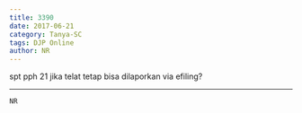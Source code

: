 ```yaml
---
title: 3390
date: 2017-06-21
category: Tanya-SC
tags: DJP Online
author: NR
---
```


spt pph 21 jika telat tetap bisa dilaporkan via efiling?

---



`NR`
